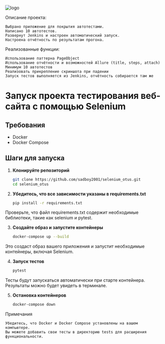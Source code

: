 ![logo](https://camo.githubusercontent.com/0d0779a129f1dcf6c31613b701fe0646fd4e4d2ed2a7cbd61b27fd5514baa938/68747470733a2f2f696d672e736869656c64732e696f2f62616467652f707974686f6e2d3336373041303f7374796c653d666f722d7468652d6261646765266c6f676f3d707974686f6e266c6f676f436f6c6f723d666664643534)

Описание проекта:

    Выбрано приложение для покрытия автотестами.
    Написано 10 автотестов.
    Развернут Jenkins и настроен автоматический запуск.
    Настроена отчётность по результатам прогона.


Реализованные функции:

    Использование паттерна PageObject
    Использование отчётности и возможностей Allure (title, steps, attach)
    Минимум 10 автотестов
    Реализовать прикрепление скриншота при падении
    Запуск тестов выполняется из Jenkins, отчётность собирается там же

# Запуск проекта тестирования веб-сайта с помощью Selenium

## Требования

- Docker
- Docker Compose

## Шаги для запуска

1. **Клонируйте репозиторий**

   ```bash
   git clone https://github.com/sadboy2001/selenium_otus.git
   cd selenium_otus
2. **Убедитесь, что все зависимости указаны в requirements.txt**
   ```bash
   pip install -r requirements.txt

Проверьте, что файл requirements.txt содержит необходимые библиотеки, такие как selenium и pytest.

3. **Создайте образ и запустите контейнеры**

    ```bash
    docker-compose up --build

Это создаст образ вашего приложения и запустит необходимые контейнеры, включая Selenium.

4. **Запуск тестов**

    ```bash
    pytest

Тесты будут запускаться автоматически при старте контейнера. Результаты можно будет увидеть в терминале.

5. **Остановка контейнеров**
    
    ```bash
    docker-compose down

Примечания

    Убедитесь, что Docker и Docker Compose установлены на вашем компьютере.
    Вы можете добавить свои тесты в директорию tests для расширения функциональности.
